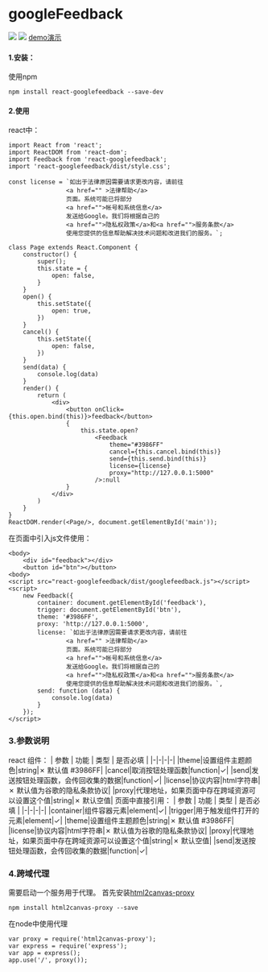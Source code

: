# googleFeedback

![](https://user-gold-cdn.xitu.io/2018/5/17/1636cec3652b9860?w=420&h=270&f=gif&s=3401375)
![](https://user-gold-cdn.xitu.io/2018/5/17/1636cec56d528280?w=255&h=420&f=gif&s=1070950)
[demo演示](http://39.105.103.128/feedback/demo)
#### 1.安装：
使用npm
```
npm install react-googlefeedback --save-dev
```
#### 2.使用
react中：
```
import React from 'react';
import ReactDOM from 'react-dom';
import Feedback from 'react-googlefeedback';
import 'react-googlefeedback/dist/style.css';

const license = `如出于法律原因需要请求更改内容，请前往
                <a href="" >法律帮助</a>
                页面。系统可能已将部分
                <a href="">帐号和系统信息</a>
                发送给Google。我们将根据自己的
                <a href="">隐私权政策</a>和<a href="">服务条款</a>
                使用您提供的信息帮助解决技术问题和改进我们的服务。`;

class Page extends React.Component {
    constructor() {
        super();
        this.state = {
            open: false,
        }
    }
    open() {
        this.setState({
            open: true,
        })
    }
    cancel() {
        this.setState({
            open: false,
        })
    }
    send(data) {
        console.log(data)
    }
    render() {
        return (
            <div>
                <button onClick={this.open.bind(this)}>feedback</button>
                {
                    this.state.open?
                        <Feedback
                            theme="#3986FF"
                            cancel={this.cancel.bind(this)}
                            send={this.send.bind(this)}
                            license={license}
                            proxy="http://127.0.0.1:5000"
                        />:null
                }
            </div>
        )
    }
}
ReactDOM.render(<Page/>, document.getElementById('main'));
```
在页面中引入js文件使用：
```
<body>
    <div id="feedback"></div>
    <button id="btn"></button>
<body>
<script src="react-googlefeedback/dist/googlefeedback.js"></script>
<script>
    new Feedback({
        container: document.getElementById('feedback'),
        trigger: document.getElementById('btn'),
        theme: '#3986FF',
        proxy: 'http://127.0.0.1:5000',
        license: `如出于法律原因需要请求更改内容，请前往
                <a href="" >法律帮助</a>
                页面。系统可能已将部分
                <a href="">帐号和系统信息</a>
                发送给Google。我们将根据自己的
                <a href="">隐私权政策</a>和<a href="">服务条款</a>
                使用您提供的信息帮助解决技术问题和改进我们的服务。`,
        send: function (data) {
            console.log(data)
        }
    });
</script>
```
### 3.参数说明
react 组件：
| 参数 | 功能 | 类型 | 是否必填 |
|-|-|-|-|
|theme|设置组件主题颜色|string|✗ 默认值 #3986FF|
|cancel|取消按钮处理函数|function|✓|
|send|发送按钮处理函数，会传回收集的数据|function|✓|
|license|协议内容|html字符串|✗ 默认值为谷歌的隐私条款协议|
|proxy|代理地址，如果页面中存在跨域资源可以设置这个值|string|✗ 默认空值|
页面中直接引用：
| 参数 | 功能 | 类型 | 是否必填 |
|-|-|-|-|
|container|组件容器元素|element|✓|
|trigger|用于触发组件打开的元素|element|✓|
|theme|设置组件主题颜色|string|✗ 默认值 #3986FF|
|license|协议内容|html字符串|✗ 默认值为谷歌的隐私条款协议|
|proxy|代理地址，如果页面中存在跨域资源可以设置这个值|string|✗ 默认空值|
|send|发送按钮处理函数，会传回收集的数据|function|✓|
### 4.跨域代理
需要启动一个服务用于代理。
首先安装[html2canvas-proxy](https://www.npmjs.com/package/html2canvas-proxy)
```
npm install html2canvas-proxy --save
```
在node中使用代理
```
var proxy = require('html2canvas-proxy');
var express = require('express');
var app = express();
app.use('/', proxy());
```